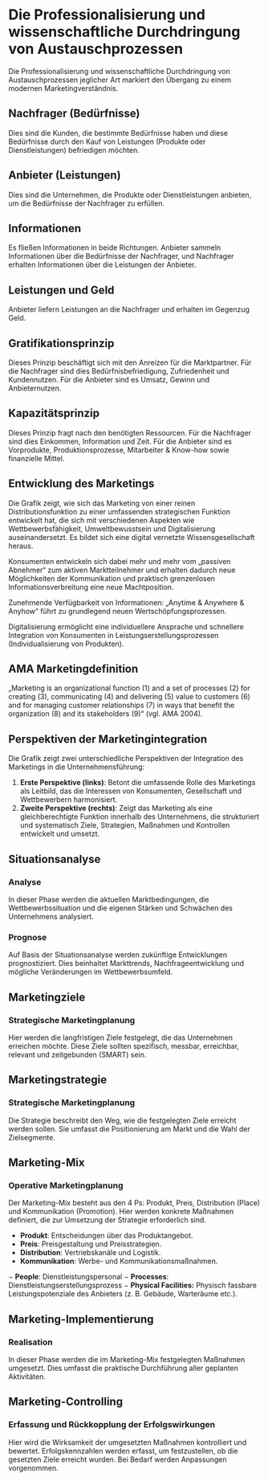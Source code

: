 
# Die Professionalisierung und wissenschaftliche Durchdringung von Austauschprozessen

Die Professionalisierung und wissenschaftliche Durchdringung von Austauschprozessen jeglicher Art markiert den Übergang zu einem modernen Marketingverständnis.

## Nachfrager (Bedürfnisse)

Dies sind die Kunden, die bestimmte Bedürfnisse haben und diese Bedürfnisse durch den Kauf von Leistungen (Produkte oder Dienstleistungen) befriedigen möchten.

## Anbieter (Leistungen)

Dies sind die Unternehmen, die Produkte oder Dienstleistungen anbieten, um die Bedürfnisse der Nachfrager zu erfüllen.

## Informationen

Es fließen Informationen in beide Richtungen. Anbieter sammeln Informationen über die Bedürfnisse der Nachfrager, und Nachfrager erhalten Informationen über die Leistungen der Anbieter.

## Leistungen und Geld

Anbieter liefern Leistungen an die Nachfrager und erhalten im Gegenzug Geld.

## Gratifikationsprinzip

Dieses Prinzip beschäftigt sich mit den Anreizen für die Marktpartner. Für die Nachfrager sind dies Bedürfnisbefriedigung, Zufriedenheit und Kundennutzen. Für die Anbieter sind es Umsatz, Gewinn und Anbieternutzen.

## Kapazitätsprinzip

Dieses Prinzip fragt nach den benötigten Ressourcen. Für die Nachfrager sind dies Einkommen, Information und Zeit. Für die Anbieter sind es Vorprodukte, Produktionsprozesse, Mitarbeiter & Know-how sowie finanzielle Mittel.

## Entwicklung des Marketings

Die Grafik zeigt, wie sich das Marketing von einer reinen Distributionsfunktion zu einer umfassenden strategischen Funktion entwickelt hat, die sich mit verschiedenen Aspekten wie Wettbewerbsfähigkeit, Umweltbewusstsein und Digitalisierung auseinandersetzt. Es bildet sich eine digital vernetzte Wissensgesellschaft heraus.

Konsumenten entwickeln sich dabei mehr und mehr vom „passiven Abnehmer“ zum aktiven Marktteilnehmer und erhalten dadurch neue Möglichkeiten der Kommunikation und praktisch grenzenlosen Informationsverbreitung eine neue Machtposition.

Zunehmende Verfügbarkeit von Informationen: „Anytime & Anywhere & Anyhow“ führt zu grundlegend neuen Wertschöpfungsprozessen.

Digitalisierung ermöglicht eine individuellere Ansprache und schnellere Integration von Konsumenten in Leistungserstellungsprozessen (Individualisierung von Produkten).

## AMA Marketingdefinition

„Marketing is an organizational function (1) and a set of processes (2) for creating (3), communicating (4) and delivering (5) value to customers (6) and for managing customer relationships (7) in ways that benefit the organization (8) and its stakeholders (9)“ (vgl. AMA 2004).

## Perspektiven der Marketingintegration

Die Grafik zeigt zwei unterschiedliche Perspektiven der Integration des Marketings in die Unternehmensführung:

1. **Erste Perspektive (links)**: Betont die umfassende Rolle des Marketings als Leitbild, das die Interessen von Konsumenten, Gesellschaft und Wettbewerbern harmonisiert.
2. **Zweite Perspektive (rechts)**: Zeigt das Marketing als eine gleichberechtigte Funktion innerhalb des Unternehmens, die strukturiert und systematisch Ziele, Strategien, Maßnahmen und Kontrollen entwickelt und umsetzt.

## Situationsanalyse

### Analyse

In dieser Phase werden die aktuellen Marktbedingungen, die Wettbewerbssituation und die eigenen Stärken und Schwächen des Unternehmens analysiert.

### Prognose

Auf Basis der Situationsanalyse werden zukünftige Entwicklungen prognostiziert. Dies beinhaltet Markttrends, Nachfrageentwicklung und mögliche Veränderungen im Wettbewerbsumfeld.

## Marketingziele

### Strategische Marketingplanung

Hier werden die langfristigen Ziele festgelegt, die das Unternehmen erreichen möchte. Diese Ziele sollten spezifisch, messbar, erreichbar, relevant und zeitgebunden (SMART) sein.

## Marketingstrategie

### Strategische Marketingplanung

Die Strategie beschreibt den Weg, wie die festgelegten Ziele erreicht werden sollen. Sie umfasst die Positionierung am Markt und die Wahl der Zielsegmente.

## Marketing-Mix

### Operative Marketingplanung

Der Marketing-Mix besteht aus den 4 Ps: Produkt, Preis, Distribution (Place) und Kommunikation (Promotion). Hier werden konkrete Maßnahmen definiert, die zur Umsetzung der Strategie erforderlich sind.

- **Produkt**: Entscheidungen über das Produktangebot.
- **Preis**: Preisgestaltung und Preisstrategien.
- **Distribution**: Vertriebskanäle und Logistik.
- **Kommunikation**: Werbe- und Kommunikationsmaßnahmen.

  
− **People**: Dienstleistungspersonal
− **Processes**: Dienstleistungserstellungsprozess
− **Physical Facilities:** Physisch fassbare Leistungspotenziale des Anbieters (z. B. Gebäude, 
Warteräume etc.).

## Marketing-Implementierung

### Realisation

In dieser Phase werden die im Marketing-Mix festgelegten Maßnahmen umgesetzt. Dies umfasst die praktische Durchführung aller geplanten Aktivitäten.

## Marketing-Controlling

### Erfassung und Rückkopplung der Erfolgswirkungen

Hier wird die Wirksamkeit der umgesetzten Maßnahmen kontrolliert und bewertet. Erfolgskennzahlen werden erfasst, um festzustellen, ob die gesetzten Ziele erreicht wurden. Bei Bedarf werden Anpassungen vorgenommen.
```
